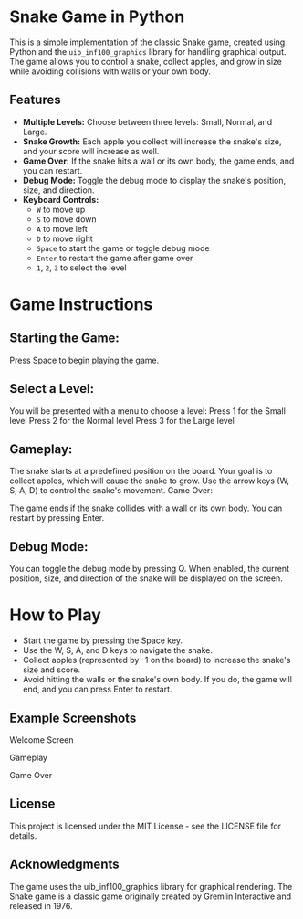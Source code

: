 # Snake Game in Python

This is a simple implementation of the classic Snake game, created using Python and the `uib_inf100_graphics` library for handling graphical output. The game allows you to control a snake, collect apples, and grow in size while avoiding collisions with walls or your own body.

## Features

- **Multiple Levels:** Choose between three levels: Small, Normal, and Large.
- **Snake Growth:** Each apple you collect will increase the snake's size, and your score will increase as well.
- **Game Over:** If the snake hits a wall or its own body, the game ends, and you can restart.
- **Debug Mode:** Toggle the debug mode to display the snake's position, size, and direction.
- **Keyboard Controls:**
  - `W` to move up
  - `S` to move down
  - `A` to move left
  - `D` to move right
  - `Space` to start the game or toggle debug mode
  - `Enter` to restart the game after game over
  - `1`, `2`, `3` to select the level


# Game Instructions
## Starting the Game:

Press Space to begin playing the game.

## Select a Level:

You will be presented with a menu to choose a level:
Press 1 for the Small level
Press 2 for the Normal level
Press 3 for the Large level

## Gameplay:

The snake starts at a predefined position on the board. Your goal is to collect apples, which will cause the snake to grow.
Use the arrow keys (W, S, A, D) to control the snake's movement.
Game Over:

The game ends if the snake collides with a wall or its own body. You can restart by pressing Enter.

## Debug Mode:

You can toggle the debug mode by pressing Q. When enabled, the current position, size, and direction of the snake will be displayed on the screen.

# How to Play
- Start the game by pressing the Space key.
- Use the W, S, A, and D keys to navigate the snake.
- Collect apples (represented by -1 on the board) to increase the snake's size and score.
- Avoid hitting the walls or the snake's own body. If you do, the game will end, and you can press Enter to restart.
  
## Example Screenshots
Welcome Screen

Gameplay

Game Over

## License
This project is licensed under the MIT License - see the LICENSE file for details.

## Acknowledgments
The game uses the uib_inf100_graphics library for graphical rendering.
The Snake game is a classic game originally created by Gremlin Interactive and released in 1976.
